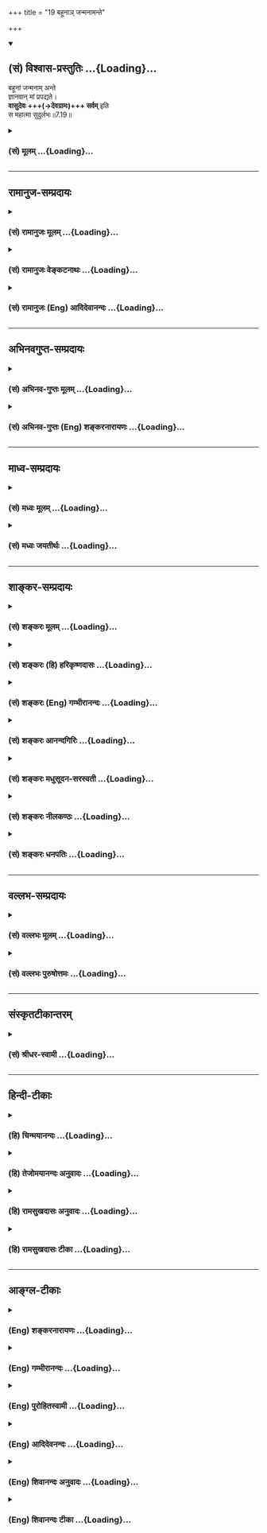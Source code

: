 +++
title = "19 बहूनाञ् जन्मनामन्ते"

+++
<div class="js_include" newlevelforh1="2" title="(सं) विश्वास-प्रस्तुतिः" unfilled url="/purANam_vaiShNavam/mahAbhAratam/06-bhIShma-parva/03-bhagavad-gItA-parva/saMskRtam/vishvAsa-prastutiH/07_jnAna-vijnAna-yogaH/19_bahUnA~n_janmanAm.md">
<details open><summary><h2>(सं) विश्वास-प्रस्तुतिः ...{Loading}...</h2></summary>

बहूनां जन्मनाम् अन्ते  
ज्ञानवान् मां प्रपद्यते।  
**वासुदेवः +++(→देवग्रामः)+++ सर्वम्** इति  
स महात्मा सुदुर्लभः॥7.19॥
</details>
</div>
<div class="js_include collapsed" newlevelforh1="3" title="(सं) मूलम्" unfilled url="/purANam_vaiShNavam/mahAbhAratam/06-bhIShma-parva/03-bhagavad-gItA-parva/saMskRtam/mUlam/07_jnAna-vijnAna-yogaH/19_bahUnA~n_janmanAm.md">
<details><summary><h3>(सं) मूलम् ...{Loading}...</h3></summary>

बहूनां जन्मनामन्ते ज्ञानवान्मां प्रपद्यते।  
वासुदेवः सर्वमिति स महात्मा सुदुर्लभः।।7.19।।
</details>
</div>


_________________
## रामानुज-सम्प्रदायः
<div class="js_include collapsed" newlevelforh1="3" title="(सं) रामानुजः मूलम्" unfilled url="/purANam_vaiShNavam/mahAbhAratam/06-bhIShma-parva/03-bhagavad-gItA-parva/saMskRtam/rAmAnujaH/mUlam/07_jnAna-vijnAna-yogaH/19_bahUnA~n_janmanAm.md">
<details><summary><h3>(सं) रामानुजः मूलम् ...{Loading}...</h3></summary>

।।7.19।।**बहूनां जन्मनां** पुण्यजन्मनाम् **अन्ते** अवसाने
वासुदेवशेषतैकरसः अहं तदायत्तस्वरूपस्थितिप्रवृत्तिः च स च असंख्येयैः
कल्याणगुणैः परतरः इति **ज्ञानवान्** भूत्वा **वासुदेव** एव मम परमप्राप्यं
प्रापकं च अन्यदपि यन्मनोरथवर्ति स एव मम् तत् **सर्वम् इति मां यो
प्रपद्यते** माम् उपास्ते **स महात्मा** महामनाः **सुदुर्लभः** दुर्लभतरः
लोके।  
  
वासुदेवः सर्वम् इत्यस्य अयम् एव अर्थः। प्रियो हि ज्ञानिनोऽत्यर्थमहम्
(गीता 7।17)आस्थितः स हि युक्तात्मा मामेवानुत्तमां गतिम् (गीता 7।18) इति
प्रकमात्। ज्ञानवान् च अयम् उक्तलक्षण एव अस्य एव
पूर्वोक्तज्ञानित्वात्। भूमिरापः इति आरभ्य अहङ्कार इतीयं मे भिन्ना
प्रकृतिरष्टधा। अपरेयमितस्त्वन्यां प्रकृतिं विद्धि मे पराम्।।  
  

</details>
</div>
<div class="js_include collapsed" newlevelforh1="3" title="(सं) रामानुजः वेङ्कटनाथः" unfilled url="/purANam_vaiShNavam/mahAbhAratam/06-bhIShma-parva/03-bhagavad-gItA-parva/saMskRtam/rAmAnujaH/venkaTanAthaH/07_jnAna-vijnAna-yogaH/19_bahUnA~n_janmanAm.md">
<details><summary><h3>(सं) रामानुजः वेङ्कटनाथः ...{Loading}...</h3></summary>

  
  
।।7.19।। पुनरप्युक्तज्ञानवत्त्वस्यानेकजन्मसाध्यपुण्यफलत्वेन दुर्लभतरतया
ज्ञानिनः श्रैष्ठ्यं दर्शयति बहूनाम् इति श्लोकेन। ये जन्मकोटिभिः
सिद्धास्तेषामन्तेऽत्र संस्थितिः इति भगवच्छास्त्रंजन्मान्तरसहस्रेषु
पां.गी.4 इत्यादिकां स्मृतिं चानुसन्दधान आह नाल्पेति। बहूनां जन्मनाम्
इत्यत्र न तावद्बहुजन्मसद्भावमात्रं विवक्षितम् तस्यात्रानुपयुक्तत्वात्। न
च बहुजन्ममात्रस्य ज्ञानहेतुत्वमुच्यते सर्वेषामयत्नतो ज्ञानित्वप्रसङ्गात्
अतःपुण्यजन्मनां इति विशेषितम्। ईदृशज्ञानवत्त्वमेवम्भूतविशिष्टप्रपत्तौ
हेतुरिति दर्शयितुं ज्ञानवतोऽनेकजन्मभ्रमव्युदासाय चज्ञानवान्
भूत्वेत्युक्तम्। वासुदेवः सर्वम् ति सामानाधिकरण्यस्य
बाधाध्यासतादात्म्यादिविषयत्वायोगाच्छरीरशरीरिभावादिनिर्वाहादपि
प्रकरणविशेषसिद्धस्यार्थस्य ग्राह्यतरत्वात्परमप्राप्यमित्यादिकमुक्तम्।
लौकिकं धारकादिकमभिप्रेत्याहअन्यदपीत्यादि। त्वमेव माता च पिता त्वमेव
ना.हृ.10माता पिता भ्राता निवासः शरणं सुहृद्गतिर्नारायणः
इत्यादिकमपीहाभिप्रेतम्। प्रपत्तेरत्रोपासनाङ्गत्वादाहमामुपास्त इति।
ज्ञानिनोऽपि स्वरूपमहत्त्वं प्रमाणविरुद्धम् पङ्क्तिपावनत्वादिमाहात्म्यं
सदपि प्रकृतेऽनपेक्षितम् तस्माज्ज्ञानविशेषाधीनमाहात्म्यमिह
विवक्षितमित्याहमहामना इति। फलान्तरपरस्यापि भगवदुपासकस्य
दुर्लभत्वात्तद्व्यवच्छेदाय सुशब्द इति दर्शयितुंदुर्लभतर इत्युक्तम्।  
  
वासुदेवः सर्वम् इति सामानाधिकरण्यस्य पराभिमतमर्थं प्रतिक्षिपन् स्वोक्तं
द्रढयतिवासुदेव इति। अत्र ह्युपक्रमः प्राप्यभेदनिबन्धनाधिकारिभेदपरः।
प्रकरणविरुद्धप्रकरणानुपयुक्तो वाऽर्थः प्रकरणविशेषसिद्धोपयुक्ततमार्थे
जागरूकेऽनादरणीय इति भावः। ज्ञानवान् इत्यत्रापि
निर्विशेषादिज्ञानजीवमात्रज्ञानादिव्युदासायाहनिवांश्चायमिति। उक्तलक्षणः
वासुदेवशेषतैकरसस्वात्मवेदीत्यर्थः। उक्तलक्षणत्वे हेतुमाह अस्यैव
पूर्वोक्तज्ञानित्वादितिज्ञानी च भरतर्षभ 7।16 इति पूर्वोक्ते ज्ञानिनि
कथमुक्तलक्षणत्वं इत्यत्राहभूमिराप इत्यारभ्येति। यद्वा
पूर्वोक्तज्ञानित्वादित्येकभक्तित्वादिकं विवक्षितम्भूमिरापः इत्यादिना
हेत्वन्तरोक्तिः। कार्यकारणोभयावस्थस्येति
कार्यत्वकारणत्वरूपोभयावस्थाविशिष्टस्येत्यर्थः।
स्वरूपस्थित्यादितादधीन्यंमयि सर्वं 7।7रसोऽहम् 7।8 इत्यादिषु व्यक्तम्।
उक्तलक्षणत्वं निगमयति अत इति। स एवेति वासुदेवशेषतैकरसोऽहम्
इत्यादिनोक्तलक्षण एवेत्यर्थः।  
  

</details>
</div>
<div class="js_include collapsed" newlevelforh1="3" title="(सं) रामानुजः (Eng) आदिदेवानन्दः" unfilled url="/purANam_vaiShNavam/mahAbhAratam/06-bhIShma-parva/03-bhagavad-gItA-parva/saMskRtam/rAmAnujaH/english/AdidevAnandaH/07_jnAna-vijnAna-yogaH/19_bahUnA~n_janmanAm.md">
<details><summary><h3>(सं) रामानुजः (Eng) आदिदेवानन्दः ...{Loading}...</h3></summary>

7.19 Further after passing through innumerable auspicious births, one gets the knowledge: 'I find my sole joy as a Sesa of Vasudeva. I find my essence, existence and activities to be dependent on Him. He is superior over all others on account of His innumerable auspicious attributes.'
Conseent to this knowledge he resorts to Me, i.e., meditates on Me,
realising, 'Vasudeva alone is my highest end and also the means for attaining it, and whatever other desire remains in the mind, He alone is all that too for me'. Such a great-souled person, i.e., great-minded man is hard to find. It is very hard to find such persons in this world.
This is the only meaning of the statement that 'Vasudeva is all,'
because of the topic having been begun with the statements: 'For I am very dear to the man of knowledge' (7.17) and 'For he, integrated, is devoted to Me alone as the highest end' (7.18). It is so, also because that Jnanin whose traits are given here, possesses the same alities as the man of knowledge described earlier. For, it has been said that the two Prakrtis, the animate and the inanimate, have their sole essence in being the Sesa (dependants) of the Supreme Person in the verses beginning with 'Earth, water' (7.4) and ending with, 'Ego-sense, thus My Prakrti is divided eightfold. This is my lower (Prakrti). But know that which is other than this (lower nature) and forms the life-principle to be the higher Prakrti' (7.4-5). Then take the beginning from 'I am the origin and dissolution of the whole universe. There is nothing higher than Myself, O Arjuna' (7.6-7), and ending with, 'Know that all the states of Sattva, Rajas and Tamas are from Me alone. But I am not in them. They are in Me' (7.12). It has been declared in these texts that
the two Prakrtis, both in their states of cause and effect, depend upon
Him for their essence, existence and activities and that the Supreme
Person is superior to everything in all respects. Therefore the knower
of this truth alone is here spoken of as a man of knowledge or as one
knowing 'All this is Vasudeva.' \[The purpose of this explanation is to
eliminate any pure monistic slant to this passage.\] Sri Krsna now
explains the rarity of finding such a person of knowledge.

</details>
</div>


_________________
## अभिनवगुप्त-सम्प्रदायः
<div class="js_include collapsed" newlevelforh1="3" title="(सं) अभिनव-गुप्तः मूलम्" unfilled url="/purANam_vaiShNavam/mahAbhAratam/06-bhIShma-parva/03-bhagavad-gItA-parva/saMskRtam/abhinava-guptaH/mUlam/07_jnAna-vijnAna-yogaH/19_bahUnA~n_janmanAm.md">
<details><summary><h3>(सं) अभिनव-गुप्तः मूलम् ...{Loading}...</h3></summary>

।।7.16 7.19।। चतुर्विधा इत्यादि सुदुर्लभ इत्यन्तम्। ये तु मां भजन्ते ते
सुकृतिनः। ते च चत्वारः। सर्वे चैते उदाराः। यतः अन्ये कृपणबुद्धयः
आर्त्तिनिवारणम् अर्थादि च तुल्यपाणिपादोदरशरीरसत्त्वेभ्योऽधिकतरं वा
आत्मन्यूनेभ्यो मार्गयन्ते। ज्ञान्यपेक्षया तु ते न्यूनसत्त्वाः यतः तेषां
तावत्यपि भेदोऽस्ति भगवतः इदमहमभिलष्यामि इति भेदस्य स्फुटप्रतिभासात्।
ज्ञानी तु मामेवाभेदतया अवलम्बते इति +++(S omits इति)+++ ततोऽहमभिन्न एव। तस्य च
अहमेव प्रियः न तु फलम्। अत एव स वासुदेव एव सर्वम् इत्येव +++(S वासुदेवः
सर्वमेवम्)+++ दृढप्रतिपत्तिपवित्रीकृतहृदयः।

</details>
</div>
<div class="js_include collapsed" newlevelforh1="3" title="(सं) अभिनव-गुप्तः (Eng) शङ्करनारायणः" unfilled url="/purANam_vaiShNavam/mahAbhAratam/06-bhIShma-parva/03-bhagavad-gItA-parva/saMskRtam/abhinava-guptaH/english/shankaranArAyaNaH/07_jnAna-vijnAna-yogaH/19_bahUnA~n_janmanAm.md">
<details><summary><h3>(सं) अभिनव-गुप्तः (Eng) शङ्करनारायणः ...{Loading}...</h3></summary>

7.16-19 Caturvidhah etc., upto sudurlabhah. Those who worship Me are men
of good action. They are of four types. All these are noble ones. For,
other persons, mean-minded as they are, beg a cure of their affliction,
and money etc., from persons who have hands, feet, stomach, body and
intelligence (or bodily strength) that are eal to their (the beggers)
own, or even from those who are very much inferior. But, by comparison
with the man of wisdom, \[the other three under estion\] are of inferior
intelligence. For, they entertain, at that sage too, a sense of duality.
Becuase, a sense of duality 'I seek this from the Bhagavat' is clearly
discernible in them. On the other hand, the man of wisdom hangs on Me
alone with a sense of identity \[of him with Me\]. Hence, I am verily
indentical with him. It is I alone, and not \[any other\] gain, that is
dear to him. That is why he is having a mind purified by the firm
conviction 'All is nothing but Vasudeva'.

</details>
</div>


_________________
## माध्व-सम्प्रदायः
<div class="js_include collapsed" newlevelforh1="3" title="(सं) मध्वः मूलम्" unfilled url="/purANam_vaiShNavam/mahAbhAratam/06-bhIShma-parva/03-bhagavad-gItA-parva/saMskRtam/madhvaH/mUlam/07_jnAna-vijnAna-yogaH/19_bahUnA~n_janmanAm.md">
<details><summary><h3>(सं) मध्वः मूलम् ...{Loading}...</h3></summary>

।।7.19।। बहूनां जन्मनामन्ते ज्ञानवान्भवति। तच्चोक्तं ब्राह्म
बहुभिर्जन्मभिर्ज्ञात्वा ततो मां प्रतिपद्यते इति।

</details>
</div>
<div class="js_include collapsed" newlevelforh1="3" title="(सं) मध्वः जयतीर्थः" unfilled url="/purANam_vaiShNavam/mahAbhAratam/06-bhIShma-parva/03-bhagavad-gItA-parva/saMskRtam/madhvaH/jayatIrthaH/07_jnAna-vijnAna-yogaH/19_bahUnA~n_janmanAm.md">
<details><summary><h3>(सं) मध्वः जयतीर्थः ...{Loading}...</h3></summary>

।।7.19।। बहूनां जन्मनां इत्यत्र ज्ञानोत्पत्त्यनन्तरं भगवत्प्रतिपत्तौ
बहुजन्मव्यवधानमुच्यत इति निरासार्थमाह **बहूनामि**ति। प्रतीतमेव किं न
स्यात् इत्यत आह **तच्चे**ति। ततस्तदैव।

</details>
</div>


_________________
## शाङ्कर-सम्प्रदायः
<div class="js_include collapsed" newlevelforh1="3" title="(सं) शङ्करः मूलम्" unfilled url="/purANam_vaiShNavam/mahAbhAratam/06-bhIShma-parva/03-bhagavad-gItA-parva/saMskRtam/shankaraH/mUlam/07_jnAna-vijnAna-yogaH/19_bahUnA~n_janmanAm.md">
<details><summary><h3>(सं) शङ्करः मूलम् ...{Loading}...</h3></summary>

।।7.19।। **बहूनां जन्मनां** ज्ञानार्थसंस्काराश्रयाणाम् **अन्ते** समाप्तौ
**ज्ञानवान्** प्राप्तपरिपाकज्ञानः **मां** वासुदेवं प्रत्यगात्मानं
प्रत्यक्षतः **प्रपद्यते**। कथम् **वासुदेवः सर्वम् इति।** यः एवं
सर्वात्मानं मां नारायणं प्रतिपद्यते **सः महात्मा** न तत्समः अन्यः अस्ति
अधिको वा। अतः **सुदुर्लभः** मनुष्याणां सहस्रेषु इति हि उक्तम्।। आत्मैव
सर्वो वासुदेव इत्येवमप्रतिपत्तौ कारणमुच्यते

</details>
</div>
<div class="js_include collapsed" newlevelforh1="3" title="(सं) शङ्करः (हि) हरिकृष्णदासः" unfilled url="/purANam_vaiShNavam/mahAbhAratam/06-bhIShma-parva/03-bhagavad-gItA-parva/saMskRtam/shankaraH/hindI/harikRShNadAsaH/07_jnAna-vijnAna-yogaH/19_bahUnA~n_janmanAm.md">
<details><summary><h3>(सं) शङ्करः (हि) हरिकृष्णदासः ...{Loading}...</h3></summary>

।।7.19।। फिर भी ज्ञानीकी स्तुति करते हैं ज्ञानप्राप्तिके लिये जिनमें
संस्कारोंका संग्रह किया जाय ऐसे बहुतसे जन्मोंका अन्तसमाप्ति होनेपर (
अन्तिम जन्ममें ) परिपक्व ज्ञानको प्राप्त हुआ ज्ञानी अन्तरात्मारूप मुझ
वासुदेवको सब कुछ वासुदेव ही है इस प्रकार प्रत्यक्षरूपसे प्राप्त होता है।
जो इस प्रकार सर्वात्मरूप मुझ परमात्माको प्रत्यक्षरूपसे प्राप्त हो जाता
है वह महात्मा है उसके समान याउससे अधिक और कोई नहीं है अतः कहा है कि
हजारों मनुष्योंमें भी ऐसा पुरुष अत्यन्त दुर्लभ है।

</details>
</div>
<div class="js_include collapsed" newlevelforh1="3" title="(सं) शङ्करः (Eng) गम्भीरानन्दः" unfilled url="/purANam_vaiShNavam/mahAbhAratam/06-bhIShma-parva/03-bhagavad-gItA-parva/saMskRtam/shankaraH/english/gambhIrAnandaH/07_jnAna-vijnAna-yogaH/19_bahUnA~n_janmanAm.md">
<details><summary><h3>(सं) शङ्करः (Eng) गम्भीरानन्दः ...{Loading}...</h3></summary>

7.19 Ante, at the end, after the completion; bahunam, of many; janmanam,
births, which becme the repository for accumulating \[Ast. omits this
word.-Tr.\] the tendencies leading to Knowledge; jnanavan, the man of
Knowledge, who has got hiis Knowledge matured; directly prapadyate,
attains; mam, Me, Vasudeva, who am the inmost Self; (realizing)-in what
way;-iti, that; Vasudeva is sarvam, all. Sah, such a one, who realizes
Me \[Here Ast. adds the word Narayana.-Tr.\] thus as the Self of all; is
mahatma, a high-souled one. There is none else who can eal or excel him.
Therefore he is su-durlabhah, very rare among thousands of men, as it
has been said (in verse 3). The reason why one does not realize that all
this is verily Vasudeva, the Self, is being stated:

</details>
</div>
<div class="js_include collapsed" newlevelforh1="3" title="(सं) शङ्करः आनन्दगिरिः" unfilled url="/purANam_vaiShNavam/mahAbhAratam/06-bhIShma-parva/03-bhagavad-gItA-parva/saMskRtam/shankaraH/AnandagiriH/07_jnAna-vijnAna-yogaH/19_bahUnA~n_janmanAm.md">
<details><summary><h3>(सं) शङ्करः आनन्दगिरिः ...{Loading}...</h3></summary>

।।7.19।। उत्तरश्लोकस्य गतार्थत्वं परिहरति **ज्ञानीति।** ज्ञानार्थसंस्कारो
वासना तत्तज्जन्मनि पुण्यकर्मानुष्ठानजनिता बुद्धिशुद्धिस्तदाश्रयाणां
तद्वतामनन्तानां जन्मनामिति यावत्। ज्ञानवत्त्वं प्राक्तनेष्वपि जन्मसु
संभावितमित्याशङ्क्याह **प्राप्तेति।** ज्ञानवतो भगवत्प्रतिपत्तिं
प्रश्नद्वारा विवृणोति **कथमिति।** यथोक्तज्ञानस्य तद्वतश्च दुर्लभत्वं
सूचयति **य एवमिति।** महत्सर्वोत्कृष्टमात्मशब्दितं वैभवमस्येति महात्मा।
महात्मत्वे फलितमाह **अत इति।** तत्र वाक्योपक्रमानुकूल्यं कथयति
**मनुष्याणामिति।**

</details>
</div>
<div class="js_include collapsed" newlevelforh1="3" title="(सं) शङ्करः मधुसूदन-सरस्वती" unfilled url="/purANam_vaiShNavam/mahAbhAratam/06-bhIShma-parva/03-bhagavad-gItA-parva/saMskRtam/shankaraH/madhusUdana-sarasvatI/07_jnAna-vijnAna-yogaH/19_bahUnA~n_janmanAm.md">
<details><summary><h3>(सं) शङ्करः मधुसूदन-सरस्वती ...{Loading}...</h3></summary>

।।7.19।। यस्मादेवं तस्मात् बहूनां जन्मनां
किंचित्किंचित्पुण्योपचयहेतूनामन्ते चरमे जन्मनि सर्वसुकृतविपाकरूपे
वासुदेवः सर्वमिति ज्ञानवान्सन्मां निरुपाधिप्रेमास्पदं प्रपद्यते सर्वदा
समस्तप्रेमविषयत्वेन भजते। सकलमिदमहं च वासुदेव इति दृष्ट्या सर्वप्रेम्णां
मय्येव पर्यवसायित्वात्। अतः स एव
ज्ञानपूर्वकमद्भक्तिमान्महात्मात्यन्तशुद्धान्तःकरणत्वाज्जीवन्मुक्तः
सर्वोत्कृष्टो न तत्समोऽन्योऽस्ति अधिकस्तु नास्त्येव अतः सुदुर्लभो
मनुष्याणां सहस्रेषु दुःखेनापि लब्धुमशक्यः अतः स निरतिशयमत्प्रीतिविषय इति
युक्तमेवेत्यर्थः।

</details>
</div>
<div class="js_include collapsed" newlevelforh1="3" title="(सं) शङ्करः नीलकण्ठः" unfilled url="/purANam_vaiShNavam/mahAbhAratam/06-bhIShma-parva/03-bhagavad-gItA-parva/saMskRtam/shankaraH/nIlakaNThaH/07_jnAna-vijnAna-yogaH/19_bahUnA~n_janmanAm.md">
<details><summary><h3>(सं) शङ्करः नीलकण्ठः ...{Loading}...</h3></summary>

।।7.19।। किंच वासुदेवः सर्वमिति ज्ञानवान् यो बहूनां जन्मनामन्ते चरमजन्मनि
मां प्रपद्यते सम्यग्दर्शनेनापरोक्षीकरोति स महात्मा ब्रह्मभूतः सुदुर्लभ
इति योजना।

</details>
</div>
<div class="js_include collapsed" newlevelforh1="3" title="(सं) शङ्करः धनपतिः" unfilled url="/purANam_vaiShNavam/mahAbhAratam/06-bhIShma-parva/03-bhagavad-gItA-parva/saMskRtam/shankaraH/dhanapatiH/07_jnAna-vijnAna-yogaH/19_bahUnA~n_janmanAm.md">
<details><summary><h3>(सं) शङ्करः धनपतिः ...{Loading}...</h3></summary>

।।7.19।। ज्ञानी अतिदुर्लभ इति पुनरपि तं स्तौति। बहूनां ज्ञानार्थ
पुण्यसंस्काराश्रयणामन्ते सर्वपुण्यसंस्कारपरिपाकरुपे चरमजन्मनि
लब्धपरिपाकज्ञानो मां वासुदेवं प्रत्यगात्मनं प्रपद्यते। कथं प्रपद्यत आह।
वासुदेवः सर्वमिति। यदिदं सर्वं चराचरात्मकं भ्रान्त्या भाति तत्सर्वं
किमपि वासुदेवातिरिक्तं न भवतिवाचारम्भणं विकारो नामधेयं मृत्तिकेत्येव
सत्यंतदनन्त्वमारम्भणशब्दादिभ्यः इत्यादिश्रुतिसूत्रेभ्यः सर्वाधिष्टानं
मां ज्ञात्वा मामेव परमात्मानं निरतिशयनिरुपाधिप्रेमविषयत्वेन भजति स
महात्मा न तत्समोऽभ्यधिको वान्योऽस्तीत्यर्थः। अतः सुदुर्लभः अतिशयेन
दुर्लभः। तदुक्तंमनुष्याणां सहस्त्रेषु कश्चिद्यतति सिद्धये। यततामपि
सिद्धानां कश्चिन्मां वेत्ति तत्त्वतः इति।

</details>
</div>


_________________
## वल्लभ-सम्प्रदायः
<div class="js_include collapsed" newlevelforh1="3" title="(सं) वल्लभः मूलम्" unfilled url="/purANam_vaiShNavam/mahAbhAratam/06-bhIShma-parva/03-bhagavad-gItA-parva/saMskRtam/vallabhaH/mUlam/07_jnAna-vijnAna-yogaH/19_bahUnA~n_janmanAm.md">
<details><summary><h3>(सं) वल्लभः मूलम् ...{Loading}...</h3></summary>

।।7.19।। एवम्भूतोऽतिदुर्लभ इत्याह बहूनामिति। आत्मज्ञानं तु
कदाचिदेकजन्मन्यपि सिद्धं भवति भगवज्ज्ञानं तु न तथेति ततोऽपि
प्रपत्तिभक्तिरतिदुर्लभा सा चेद्भवति स महादुर्लभः। यो बहूनां जन्मनामन्ते
चरमजन्मनि पूर्वसुकतसञ्चयेन यत्सन्तुष्टभगवता दत्तं स्वज्ञानं तद्वान् भवति
स दुर्लभः। तादृशोऽपि मां पुरुषोत्तमं परमात्मानं प्रपन्नो
विज्ञानवानतिदुर्लभः यतो ज्ञानमपि तस्य नात्मैकविषयकं किन्तु
भगवत्सर्वविषयकं तदाह वासुदेवः सर्वमिति। कृष्ण एवाखण्डं(ण्डः)सर्वं
इत्यभेदज्ञानवान्। तथैतदुक्तं निबन्धे अखण्डाद्वैतभाने तु सर्वं ब्रह्मैव
नान्यथा। ज्ञानाद्विकल्पबुद्धिस्तु बाध्यते न स्वरूपतः। भिन्नत्वं नैव
युज्येत ब्रह्मोपादानतः क्वचित्। वाचारम्भणमात्रत्वाद्भेदः केनोपजायते इति।
अतएव महात्माऽपरिच्छिन्नात्मा एकविज्ञानेन सर्वविज्ञानवान् स
सुदुर्लभःसुदुर्लभः प्रशान्तात्मा कोटिष्वपि महामुने इति श्रीभागवते
षष्ठस्कन्धे () रुद्रोक्तेः।

</details>
</div>
<div class="js_include collapsed" newlevelforh1="3" title="(सं) वल्लभः पुरुषोत्तमः" unfilled url="/purANam_vaiShNavam/mahAbhAratam/06-bhIShma-parva/03-bhagavad-gItA-parva/saMskRtam/vallabhaH/puruShottamaH/07_jnAna-vijnAna-yogaH/19_bahUnA~n_janmanAm.md">
<details><summary><h3>(सं) वल्लभः पुरुषोत्तमः ...{Loading}...</h3></summary>

  
  
।।7.19।। ये पूर्वोक्तास्ते कथं मोक्षमनुभवन्ति इत्याकाङ्क्षायामाह
बहूनामिति। बहूनां जन्मनां धर्मादित्रययुक्तानामन्ते अन्तिमजन्मनि
ज्ञानवान् भवति। ततो मां प्रपद्यते मुक्तो भवतीत्यर्थः। यस्तु भक्त उक्तः स
तु दुर्लभ इत्याह वासुदेव इति। सर्वमैहिकं पारलौकिकं च वासुदेवः स महात्मा
महान् मदर्थमेव अहमेव वा आत्मा तादृशः स दुर्लभोऽप्राप्य इत्यर्थः। यद्वा
दुःखेन क्लेशेन भगवानिव लभ्य इति भावः।  
  

</details>
</div>


_________________
## संस्कृतटीकान्तरम्
<div class="js_include collapsed" newlevelforh1="3" title="(सं) श्रीधर-स्वामी" unfilled url="/purANam_vaiShNavam/mahAbhAratam/06-bhIShma-parva/03-bhagavad-gItA-parva/saMskRtam/shrIdhara-svAmI/07_jnAna-vijnAna-yogaH/19_bahUnA~n_janmanAm.md">
<details><summary><h3>(सं) श्रीधर-स्वामी ...{Loading}...</h3></summary>

।।7.19।। एवंभूतो मद्भक्तोऽतिदुर्लभ इत्याह **बहूनामिति।** बहूनां जन्मनां
किंचित्किंचित्पुण्योपचयेनान्ते चरमे जन्मनि ज्ञानवान्सन्सर्वमिदं चराचरं
वासुदेव एवेति सर्वात्मदृष्ट्या मां प्रपद्यते भजति अतः स
महात्माऽपरिच्छिन्नदृष्टिः सुदुर्लभः।

</details>
</div>


_________________
## हिन्दी-टीकाः
<div class="js_include collapsed" newlevelforh1="3" title="(हि) चिन्मयानन्दः" unfilled url="/purANam_vaiShNavam/mahAbhAratam/06-bhIShma-parva/03-bhagavad-gItA-parva/hindI/chinmayAnandaH/07_jnAna-vijnAna-yogaH/19_bahUnA~n_janmanAm.md">
<details><summary><h3>(हि) चिन्मयानन्दः ...{Loading}...</h3></summary>

।।7.19।। सर्वोच्च ज्ञान को प्राप्त हुए श्रेष्ठ महात्मा पुरुष जगत् में
विरले ही होते हैं यह भगवान् श्रीकृष्ण का कथन है। हिन्दू धर्म के पतन काल
में इस प्रकार के कथन को अत्यन्त निराशावादी माना जाने लगा। परन्तु थोड़े
विचार से ही इस प्रकार के निष्कर्ष का दोष स्पष्ट हो जायेगा। सृष्टि में
समस्त चेतन जीवों की तुलना में मानव की संख्या अत्यन्त कम अनुपात में है।
मनुष्यजाति में भी सभी परिपक्व बुद्धि एवं उच्च भावनाओं से सम्पन्न नहीं
होते हैं। अन्तकरण के श्रेष्ठ गुणों से सम्पन्न होने पर भी बहुत कम लोग हैं
जो गम्भीरतापूर्वक शास्त्राध्ययन करते हैं और शास्त्रों से प्राप्त ज्ञान
को अपने जीवन में जीने वालों की संख्या तो नगण्य ही होती है। अनेक लोगों को
केवल बौद्धिक ज्ञान से ही सन्तोष हो जाता है। इस विवेचन से यह स्पष्ट हो
जाता है कि विकास के चरम लक्ष्य आत्मानुभूति तक पहुँचने वाले ज्ञानी पुरुष
विरले ही होंगे। डार्विन के समान प्राचीन काल में ऋषियों ने सभी प्राणियों
का निरीक्षण करके यह पाया कि प्राणी का अपने निम्न स्तर से उच्च स्तर तक का
विकास होने के लिए दीर्घकालावधि की अपेक्षा होती है जिसमें विभिन्न
परिस्थितियों एवं जन्मों से गुजरते हुए वह विकास के श्रेष्ठतर रूप को
प्राप्त करता है। यह कालावधि करोड़ों वर्ष की हो सकती है। इससे हम कल्पना
कर सकते हैं कि अहंकार को हटाकर अत्यन्त सूक्ष्म बुद्धि के द्वारा प्राप्त
हो सकने वाले विकास के सर्वोच्च लक्ष्य सम्पूर्ण आत्मज्ञान की प्राप्ति के
लिए कितने जन्मों की तपस्या होनी चाहिए। इसका अर्थ यह कदापि नहीं है कि हम
इसी वर्तमान जन्म में ही जीवन के इस सर्वोच्च लक्ष्य ज्ञान को प्राप्त नहीं
कर सकते। गीता का कथन निराशाजनक नहीं वरन् उत्साहवर्धक है। यहाँ बताये गये
असंख्य जन्म ज्ञान प्राप्ति के पूर्व के हैं पश्चात् के नहीं। यदि मनुष्य
अपने जीवन की अनेक उपलब्धियों से भी असन्तुष्ट होकर जीवन का वास्तविक
लक्ष्य जानने का प्रयत्न करता है तो यह स्वयं ही विकास की एक अवस्था है।
तत्पश्चात् शास्त्रों के अध्ययन में उसकी प्रवृत्ति हो और तत्प्रतिपादित
सिद्धांतों को ग्रहण करने की सार्मथ्य हो तो स्पष्ट है कि वह आत्मदेव के
मन्दिर के द्वार तक पहुँच गया है। अत और अधिक लगन से प्रयत्न करने पर इसी
जन्म में वह मानव जन्म के परम पुरुषार्थ आत्मसंस्थिति को प्राप्त हो सकता
है। साधक को साधना में अग्रसर होने के लिए उत्साहित करना ही भगवान् के उक्त
कथन का एक मात्र प्रयोजन है। यह सब आत्मा या वासुदेव ही है इस ज्ञान को
प्राप्त न करने का कारण वे अगले श्लोक में बताते हैं

</details>
</div>
<div class="js_include collapsed" newlevelforh1="3" title="(हि) तेजोमयानन्दः अनुवादः" unfilled url="/purANam_vaiShNavam/mahAbhAratam/06-bhIShma-parva/03-bhagavad-gItA-parva/hindI/tejomayAnandaH/anuvAdaH/07_jnAna-vijnAna-yogaH/19_bahUnA~n_janmanAm.md">
<details><summary><h3>(हि) तेजोमयानन्दः अनुवादः ...{Loading}...</h3></summary>

।।7.19।। बहुत जन्मों के अन्त में (किसी एक जन्म विशेष में) ज्ञान को
प्राप्त होकर कि 'यह सब वासुदेव है' ज्ञानी भक्त मुझे प्राप्त होता है; ऐसा
महात्मा अति दुर्लभ है।।

</details>
</div>
<div class="js_include collapsed" newlevelforh1="3" title="(हि) रामसुखदासः अनुवादः" unfilled url="/purANam_vaiShNavam/mahAbhAratam/06-bhIShma-parva/03-bhagavad-gItA-parva/hindI/rAmasukhadAsaH/anuvAdaH/07_jnAna-vijnAna-yogaH/19_bahUnA~n_janmanAm.md">
<details><summary><h3>(हि) रामसुखदासः अनुवादः ...{Loading}...</h3></summary>

।।7.19।। बहुत जन्मोंके अन्तमें अर्थात् मनुष्यजन्ममें 'सब कुछ परमात्मा ही
है', ऐसा जो ज्ञानवान् मेरे शरण होता है, वह महात्मा अत्यन्त दुर्लभ है।

</details>
</div>
<div class="js_include collapsed" newlevelforh1="3" title="(हि) रामसुखदासः टीका" unfilled url="/purANam_vaiShNavam/mahAbhAratam/06-bhIShma-parva/03-bhagavad-gItA-parva/hindI/rAmasukhadAsaH/TIkA/07_jnAna-vijnAna-yogaH/19_bahUnA~n_janmanAm.md">
<details><summary><h3>(हि) रामसुखदासः टीका ...{Loading}...</h3></summary>

।।7.19।।***व्याख्या*** बहूनां जन्मनामन्ते **मनुष्यजन्म** सम्पूर्ण
जन्मोंका अन्तिम जन्म है। भगवान्ने जीवको मनुष्यशरीर देकर उसे जन्ममरणके
प्रवाहसे अलग होकर अपनी प्राप्तिका पूरा अधिकार दिया है। परन्तु यह मनुष्य
भगवान्को प्राप्त न करके रागके कारण फिर पुराने प्रवाहमें अर्थात्
जन्ममरणके चक्करमें चला जाता है। इसलिये भगवान् कहते हैं **अप्राप्य मां
निवर्तन्ते मृत्युसंसारवर्त्मनि** (गीता 9। 3)। जहाँ भगवान् आसुरी योनियों
और नरकोंके अधिकारियोंका वर्णन करते हैं वहाँ दुर्गुणदुराचारोंके कारण
भगवत्प्राप्तिकी सम्भावना न दीखनेपर भी भगवान् कहते हैं **मामप्राप्यैव
कौन्तेय ततो यान्त्यधमां गतिम्** (गीता 16। 20) अर्थात् मेरेको प्राप्त
किये बिना ही ये प्राणी अधम गतिको चले गये अर्थात् वे मरनेके बाद
मनुष्ययोनिमें भी चले जाते तो कमसेकम मनुष्य तो रह जाते पर वे मेरी
प्राप्तिका पूरा अधिकार प्राप्त करके भी अधम गतिको चले गये  
  
संतोंकी वाणीमें और शास्त्रोंमें आता है कि मनुष्यजन्म केवल अपना कल्याण
करनेके लिये मिला है विषयोंका सुख भोगनेके लिये तथा स्वर्गकी प्राप्तिके
लिये नहीं **(टिप्पणी प₀ 422)**। इसलिये गीतानें स्वर्गकी प्राप्ति
चाहनेवालोंको मूढ़ और तुच्छ बुद्धिवाले कहा है **अविपश्चितः** (2। 42) और
**अल्पमेधसाम्** (7। 23)। यह मनुष्यजन्म सम्पूर्ण जन्मोंका आदि जन्म भी है
और अन्तिम जन्म भी है। सम्पूर्ण जन्मोंका आरम्भ मनुष्यजन्मसे ही होता है
अर्थात् मनुष्यजन्ममें किये हुए पाप चौरासी लाख योनियों और नरकोंमें
भोगनेपर भी समाप्त नहीं होते बाकी ही रहते हैं इसलिये यह सम्पूर्ण जन्मोंका
आदि जन्म है। मनुष्यजन्ममें सम्पूर्ण पापोंका नाश करके सम्पूर्ण वासनाओंका
नाश करके अपना कल्याण कर सकते हैं भगवान्को प्राप्त कर सकते हैं इसलिये यह
सम्पूर्ण जन्मोंका अन्तिम जन्म है।  
  
भगवान्ने आठवें अध्यायके छठे श्लोकमें कहा है कि जो मनुष्य अन्तसमयमें
जिसजिस भावका स्मरण करते हुए शरीर छोड़कर जाता है उसउस भावको ही वह प्राप्त
होता है। इस तरह मनुष्यको जिस किसी भावका स्मरण करनेमें जो स्वतन्त्रता दी
गयी है इससे मालूम होता है कि भगवान्ने मनुष्यको पूरा अधिकार दिया है
अर्थात् मनुष्यके उद्धारके लिये भगवान्ने अपनी तरफसे यह अन्तिम जन्म दिया
है। अब इसके आगे यह नये जन्मकी तैयारी कर ले अथवा अपना उद्धार कर ले इसमें
यह सर्वथा स्वतन्त्र है **(टिप्पणी प₀ 423)**। इस बातको लेकर गीता
मनुष्यमात्रको परमात्मप्राप्तिका अधिकारी मानती है और डंकेकी चोटके साथ
खुले शब्दोंमें कहती है कि वर्तमानका दुराचारीसेदुराचारी पूर्वजन्मके
पापोंके कारण नीच योनिमें जन्मा हुआ पापयोनि और चारों वर्णवाले स्त्रीपुरुष
ये सभी भगवान्का आश्रय लेकर परमगतिको प्राप्त हो सकते हैं (गीता 9। 30 33)।
गीताने (9। 32 में) ऐसा विचित्र पापयोनि शब्द कहा है जिसमें शूद्रसे भी
नीचे कहे और माने जानेवाले चाण्डाल यवन आदि तथा पशुपक्षी कीटपतंग वृक्षलता
आदि सभी लिये जा सकते हैं। हाँ यह बात अलग है कि पशुपक्षी आदि मनुष्येतर
प्राणियोंमें परमात्माकी तरफ चलनेकी योग्यता नहीं है परन्तु परमात्माके अंश
होनेसे उनके लिये परमात्माकी तरफसे मना नहीं है। उनमेंसे बहुतसे प्राणी
भगवान् और संतमहापुरुषोंकी कृपासे तथा तीर्थ और भगवद्धामके प्रभावसे
परमगतिको प्राप्त हो जाते हैं। देवता भोगयोनि हैं वे भोगोंमें ही लगे रहते
हैं इसलिये उनको अपना उद्धार करना है ऐसा विचार नहीं होता। परन्तु वे अगर
किसी कारणसे भगवान्की तरफ लग जायँ तो उनका भी उद्धार हो जाता है। इन्द्रको
भी ज्ञान प्राप्त हुआ था ऐसा शास्त्रोंमें आता है। भगवान्की तरफसे
मनुष्यमात्रका जन्म अन्तिम जन्म है। कारण कि भगवान्का यह संकल्प है कि मेरे
दिये हुए इस शरीरसे यह अपना कल्याण कर ले। अतः यह अपना कोई संकल्प न रखकर
केवल निमित्तमात्र बन जाय तो भगवान्के संकल्पसे इसका कल्याण हो जाय। जैसे
ग्यारहवें अध्यायके चौंतीसवें श्लोकमें भगवान्ने अर्जुनसे कहा है मेरे
द्वारा मारे हुएको ही तू मार दे **मया हतांस्त्वं जहि।** तू चिन्ता मत कर
**मा व्यथिष्ठाः।** तू युद्ध कर तेरी विजय होगी **युध्यस्व जेतासि।** इसी
तरहसे भगवान्ने कृपा करके मनुष्यशरीर दिया है। अगर मनुष्य भगवान्से विमुख
होकर संसारके रागमें न फँसे तो भगवान्के उस संकल्पसे अनायास ही मुक्त हो
जाय। भगवान्का संकल्प ऐसा नहीं है कि साधककी इच्छाके बिना उसका कल्याण हो
जाय अर्थात् जैसे शाप या वरदान दिया जाता है वैसा यह संकल्प नहीं है। तो
फिर कैसा है यह संकल्प भगवान्ने मनुष्यको अपना कल्याण करनेकी स्वतन्त्रता
इन मनुष्यजन्ममें दी है। अगर यह प्राणी उस स्वतन्त्रताका दुरुपयोग न करे
अर्थात् भगवान् और शास्त्रोंसे विपरीत न चले कमसेकम अपने विवेकके विरुद्ध न
चले तो उससे भगवान् और शास्त्रोंके अनुकूल चलना स्वाभाविक होगा। कारण कि
भगवान् और शास्त्रोंसे विपरीत न चलनेपर दो अवस्थाओंमेंसे एक अवस्था
स्वाभाविक होगी या तो वह शरीरइन्द्रियाँमनबुद्धिसे कुछ नहीं करेगा या केवल
भगवान् और शास्त्रके अनुकूल ही करेगा। कुछ नहीं करनेकी अवस्थामें अर्थात्
कुछ करनेकी रुचि न रहनेकी अवस्थामें मन बुद्धि इन्द्रियों आदिके साथ
सम्बन्धविच्छेद हो जाता है। कारण कि कुछनकुछ करनेकी इच्छासे ही
कर्तृत्वाभिमान उत्पन्न होकर अन्तःकरण और इन्द्रियोंके साथ सम्बन्ध जुड़ता
है और अपने लिये करनेसे फलके साथ सम्बन्ध जुड़ता है। कुछ भी न करनेसे न
कर्तृत्वअभिमान होगा और न फलेच्छा होगी प्रत्युत स्वरूपमें स्वतः स्थिति
होगी।  
  
शास्त्रकी आज्ञाके अनुसार निष्कामभावपूर्वक कर्म करनेकी अवस्थामें करनेका
प्रवाह मिट जाता है और क्रिया तथा पदार्थसे सम्बन्धविच्छेद हो जाता है।
क्रिया और पदार्थसे सम्बन्धविच्छेद होनेसे नयी कामना होगी नहीं और पुराना
राग मिट जायगा तो स्वतः बोध हो जायगा **तत्स्वयं योगसंसिद्धः कालेनात्मनि
विन्दति** (गीता 4। 32)।  
  
गीतामें आया है निष्कामभावसे विधिपूर्वक अपने कर्तव्यकर्मका पालन किया जाय
तो अनादिकालसे बने हुए सम्पूर्ण कर्म नष्ट हो जाते हैं (4। 23)। ज्ञानयोगसे
मनुष्य सम्पूर्ण पापोंसे तर जाता है (4। 36)। भगवान् भक्तको सम्पूर्ण
पापोंसे मुक्त कर देते हैं (18। 66)। जो भगवान्को अजअनादि जानता है वह
सम्पूर्ण पापोंसे मुक्त हो जाता है (10। 3)। इस प्रकार कर्मयोग ज्ञानयोग और
भक्तियोग तीनों योगोंसे पाप नष्ट हो जाते हैं। तात्पर्य यह निकला कि अन्तिम
मनुष्यजन्म केवल कल्याणके लिये ही मिला है। मनुष्यजन्ममें सत्सङ्ग मिल जाय
गीताजैसे ग्रन्थसे परिचय हो जाय भगवन्नामसे परिचय हो जाय तो साधकको यह
समझना चाहिये कि भगवान्ने बहुत विशेषतासे कृपा कर दी है अतः अब तो हमारा
उद्धार होगा ही अब आगे हमारा जन्ममरण नहीं होगा। कारण कि अगर हमारा उद्धार
नहीं होना होता तो ऐसा मौका नहीं मिलता। परन्तु भगवान्की कृपासे उद्धार
होगा ही इसके भरोसे साधन नहीं छोड़ना चाहिये प्रत्युत तत्परता और
उत्साहपूर्वक साधनमें लगे रहना चाहिये। समय सार्थक बने कोई समय खाली न जाय
ऐसी सावधानी हरदम रखनी चाहिये। परन्तु अपने कल्याणकी चिन्ता नहीं करनी
चाहिये क्योंकि अबतक जिसने इतना प्रबन्ध किया है वही आगे भी करेगा। जैसे
किसीने भोजनके लिये निमन्त्रण दे दिया आसन बिछा दिया आसनपर बैठा दिया पत्तल
दे दी लोटेमें जल भरकर पासमें रख दिया। अब कोई चिन्ता करे कि यह व्यक्ति
भोजन देगा कि नहीं देगा तो यह बिलकुल गलतीकी बात है। कारण कि अगर भोजन नहीं
देना होता तो वह निमन्त्रण क्यों देता भोजनकी तैयारी क्यों करता परन्तु जब
उसने निमन्त्रण दिया है बुलाया है तैयारी की है तब उसको भोजन देना ही
पड़ेगा। हम भोजनकी चिन्ता क्यों करें अब तो बस ज्योंज्यों भोजनके पदार्थ
आयें त्योंत्यों उनको पाते जायँ। ऐसे ही भगवान्ने हमको मनुष्यशरीर दिया है
और उद्धारकी सब सामग्री (सत्सङ्ग भगवन्नाम आदि) जुटा दी है तो हमारा उद्धार
होगा ही अब तो हम संसारसमुद्रके किनारे आ गये हैं ऐसा दृढ़ विश्वास करके
निमित्तमात्र बनकर साधन करना चाहिये।  
  
जिसके पूर्वजन्मोंके पुण्य होते हैं वही भगवान्की तरफ चल सकता है अगर ऐसा
माना जाय तो पूर्वजन्मोंके पापपुण्योंका फल तो पशुपक्षीकीटपतंग आदि
योनिवाले प्राणी भोगते ही हैं फिर मनुष्यमें और उन प्राणियोंमें क्या फरक
रहेगा भगवान्का कृपा करके मनुष्यशरीर देना कहाँ सार्थक होगा तथा
मनुष्यजन्मकी विलक्षणता महिमा क्या होगी मनुष्यजन्मकी महिमा तो इसीमें है
कि मनुष्य भगवान्का आश्रय लेकर अपने कल्याणके मार्गमें लग जाय **(टिप्पणी
प₀ 424.1)**।  
  
**वासुदेवः सर्वम् (टिप्पणी प₀ 424.2)** महासर्गके आदिमें एक भगवान् ही
अनेक रूपोंमें हो जाते हैं **सदैक्षत बहु स्यां प्रजायेयेति** (छान्दोग्य0
6। 2। 3) और अन्तमें अर्थात् महाप्रलयमें एक भगवान् ही शेष रह जाते हैं
**शिष्यते शेषसंज्ञः** (श्रीमद्भा0 10। 3। 25)। इस प्रकार जब आदि और
अन्तमें एक भगवान् ही रहते हैं तब बीचमें दूसरा कहाँसे आया क्योंकि संसारकी
रचना करनेमें भगवान्के पास अपने सिवाय कोई सामग्री नहीं थी वे तो स्वयं
संसारके रूपसे प्रकट हुए हैं। इसलिये यह सब वासुदेव ही है। जो चीज आदि और
अन्तमें होती है वही चीज मध्यमें भी होती है। जैसे सोनेके गहने आदिमें सोना
थे और अन्तमें सोना रहेंगे तो गहनोंमें दूसरी चीज कहाँसे आयेगी केवल
सोनाहीसोना है। मिट्टीसे बननेवाले बर्तन पहले मिट्टी थे और अन्तमें मिट्टी
हो जायँगे तो बीचमें मिट्टीके सिवाय क्या है केवल मिट्टीहीमिट्टी है।
खाँड़से बने हुए खिलौने पहले खाँड़ थे और अन्तमें खाँड़ ही हो जायँगे तो
बीचमें खाँड़के सिवाय क्या है केवल खाँड़हीखाँड़ है। इसी तरह सृष्टिके पहले
भगवान् थे और अन्तमें भगवान् ही रहेंगे तो बीचमें भगवान्के सिवाय क्या है
केवल भगवान्हीभगवान् हैं। जैसे सोनेको चाहे गहनोंके रूपमें देखें चाहे
पासेके रूपमें देखें चाहे वर्कके रूपमें देखें है वह सोना ही। ऐसे ही
संसारमें अनेक रूपोंमें अनेक आकृतियोंमें एक भगवान् ही हैं। जबतक मनुष्यकी
दृष्टि गहनोंकी तरफ उसकी आकृतियोंकी तरफ रहती है उसीको महत्त्व देती है
तबतक यह सोना ही है इस तरफ उसकी दृष्टि नहीं जाती। ऐसे ही जबतक मनुष्यकी
दृष्टि संसारकी तरफ रहती है उसीको महत्त्व देती है तबतक सब कुछ भगवान् ही
हैं इस तरफ उसकी दृष्टि नहीं जाती। परन्तु जब गहनोंकी तरफ दृष्टि नहीं रहती
तब गहनोंमें सोनेकी भावना नहीं होती प्रत्युत यह सोना ही है ऐसी भावना होती
है। ऐसे ही जब संसारकी तरफ दृष्टि नहीं रहती तब संसारमें भगवान्की भावना
नहीं होती प्रत्युत सब कुछ भगवान् ही हैं भगवान्के सिवाय दूसरा कुछ है ही
नहीं ऐसी भावना होती है। कारण कि संसारमें भगवान्की भावना करनेसे संसारकी
सत्ता साथमें रहती है अर्थात् संसारकी भावना रखते हुए उसकी सत्ता मानते हुए
उसमें भगवान्की भावना करते हैं। अतः जबतक संसारकी सत्ता मानते हैं संसारको
महत्त्व देते हैं तबतक संसारमें भगवान्की भावना करते रहनेपर भी **वासुदेवः
सर्वम्** का अनुभव नहीं होता।  
  
ब्रह्मभूत मनुष्य निर्वाण ब्रह्मको प्राप्त होता है (5। 24) ब्रह्मभूत
योगीको उत्तम सुख मिलता है (6। 27) ब्रह्मभूत भगवान्की पराभक्तिको प्राप्त
होता है और उस भक्तिसे तत्त्वको जानकर उसमें प्रवेश करता है (18। 54 55)
गीताकी दृष्टिसे ये तीनों ही अवस्थाएँ हैं। अवस्थाओंमें परिवर्तन होता है।
परन्तु **वासुदेवः सर्वम्** यह अवस्था नहीं है प्रत्युत वास्तविक तत्त्व
है। इसमें कभी परिवर्तन नहीं होता। यह जो कुछ संसार दीखता है सब भगवान्का ही
स्वरूप है। भगवान्के सिवाय इस संसारकी स्वतन्त्र सत्ता थी नहीं है नहीं और
कभी होगी भी नहीं। अतः देखने सुनने और समझनेमें जो कुछ संसार आता है वह
सबकासब भगवत्स्वरूप ही है। भगवान्की आज्ञा है **मनसा वचसा दृष्ट्या
गृह्यतेऽन्यैरपीन्द्रियैः।  
  
**अहमेव न मत्तोऽन्यदिति बुध्यध्वमञ्जसा।। (श्रीमद्भा0 11। 13। 24)मनसे
वाणीसे दृष्टिसे तथा अन्य इन्द्रियोंसे भी जो कुछ ग्रहण किया जाता है वह सब
मैं ही हूँ। मुझसे भिन्न और कुछ नहीं है। यह सिद्धान्त आपलोग विचारपूर्वक
समझ लीजिये। इस आज्ञाके अनुसार ही उस ज्ञानी अर्थात् प्रेमीका जीवन हो जाता
है। वह सब जगह भगवान्को ही देखता है **यो मां पश्यति सर्वत्र सर्वं च मयि
पश्यति** (गीता 6। 30)। वह सब कुछ करता हुआ भी भगवान्में ही रहता है
**सर्वथा वर्तमानोऽपि स योगी मयि वर्तते** (गीता 6। 31)।  
  
किसीको एक जगह भी अपनी प्रिय वस्तु मिल जाती है तो उसको बड़ी प्रसन्नता
होती है फिर जिसको सब जगह ही अपने प्यारे इष्टदेवका अनुभव होता है
**(टिप्पणी प₀ 425)** उसकी प्रसन्नताका आनन्दका क्या ठिकाना उस आनन्दमें
विभोर होकर भगवान्का प्रेमी भक्त कभी हँसता है कभी रोता है कभी नाचता है और
कभी चुप होकर शान्त हो जाता है **(टिप्पणी प₀ 426)**। इस तरह उसका जीवन
अलौकिक आनन्दसे परिपूर्ण हो जाता है। फिर उसके लिये कुछ भी करना जानना और
पाना बाकी नहीं रहता। वह सर्वथा पूर्ण हो जाता है अर्थात् उसके लिये किसी
भी अवस्थामें किसी भी परिस्थितिमें कुछ भी प्राप्त करना बाकी नहीं रहता। जो
भक्तिमार्गपर चलता है वह यह सत् है और यह असत् है इस विवेकको लेकर नहीं
चलता। उसमें विवेकज्ञानकी प्रधानता नहीं रहती। उसमें केवल भगवद्भावकी ही
प्रधानता रहती है। केवल भगवद्भावकी प्रधानता रहनेके कारण उसके लिये यह सब
संसार चिन्मय हो जाता है। उसकी दृष्टिमें जडता रहती हीनहीं। भगवान्में
तल्लीनता होनेसे भक्तका शरीर भी जड नहीं रहता प्रत्युत चिन्मय हो जाता है
जैसे मीराबाईका शरीर (चिन्मय होनेसे) भगवान्के विग्रहमें लीन हो गया
था। ज्ञानमार्गमें जहाँ सत्असत्का विवेक होता है वहाँ परिणाममें सत्असत्
दोकी सत्ता नहीं रहती केवल सत्स्वरूप ही रह जाता है। परन्तु भक्तिमार्गमें
सत्असत् सब कुछ भगवत्स्वरूप ही हो जाता है। फिर भक्त भगवत्स्वरूप संसारकी
सेवा करता है। सेवामें पहले तो सेवा सेवक और सेव्य ये तीन होते हैं। परन्तु
जब भगवद्भावकी अत्यधिक गाढ़ता हो जाती है तब सेवकभावकी विस्मृति हो जाती
है। फिर भक्त स्वयं सेवारूप होकर सेव्यमें लीन हो जाता है। केवल एक
भगवत्तत्त्व ही शेष रह जाता है। इस तरह भगवद्भावमें तल्लीन हुए भगवान्के
प्रेमी भक्त जहाँकहीं भी विचरते हैं वहाँ उनके दर्शन स्पर्श भाषण आदिका
प्राणियोंपर बड़ा असर पड़ता है। जबतक मनुष्योंकी पदार्थोंमें भोगबुद्धि रहती
है तबतक उनको उन पदार्थोंका वास्तविक स्वरूप समझमें नहीं आता। परन्तु जब
भोगबुद्धि सर्वथा हट जाती है तब केवल भगवत्स्वरूप ही देखनेमें आ जाता है।  
  
**मार्मिक बात**  
  
**वासुदेवः सर्वम्** इस तत्त्वको समझनेके दो प्रकार हैं (1) संसारका अभाव
करके परमात्माको रखना अर्थात् संसार नहीं है और परमात्मा है (2) सब कुछ
भगवान्हीभगवान् हैं। इसमें जो परिवर्तन दीखता है वह भी भगवान्का ही स्वरूप
है क्योंकि भगवान्के सिवाय उसकी कोई स्वतन्त्र सत्ता नहीं है। उपर्युक्त
दोनों ही प्रकार साधकोंके लिये हैं। जिस साधकका पदार्थोंको लेकर संसारमें
आकर्षण (राग) है उसको यह सब कुछ नहीं है केवल परमात्मा ही है इस प्रणालीको
अपनाना चाहिये। जिस साधकका पदार्थोंको लेकर संसारमें किञ्चिन्मात्र भी
आकर्षण नहीं है और जो केवल भगवान्के स्मरण चिन्तन जप कीर्तन आदिमें लगा
रहता है उसको संसाररूपसे सब कुछ भगवान् ही हैं इस प्रणालीको अपनाना चाहिये।
वास्तवमें देखा जाय तो ये दोनों प्रणालियाँ तत्त्वसे एक ही हैं। इन
दोनोंमें फरक इतना ही है कि जैसे सोनेमें गहने और गहनोंके नाम रूप आकृति
आदि अलगअलग होते हुए भी सब कुछ सोनाहीसोना जानना। जहाँपर संसारका अभाव करके
परमात्माको तत्त्वसे जानना है वहाँ विवेक की प्रधानता है और जहाँ संसारको
भगवत्स्वरूप मानना है वहाँ भाव की प्रधानता है। निर्गुणके उपासकोंमें
विवेककी प्रधानता होती है और सगुणके उपासकोंमें भावकी प्रधानता होती है।  
  
संसारका अभाव करके परमात्मतत्त्वको जानना भी तत्त्वसे जानना है और संसारको
भगवत्स्वरूप मानना भी तत्त्वसे जानना है। कारण कि वास्तवमें तत्त्व एक ही
है। फरक इतना ही है कि ज्ञानमार्गमें जाननेकी प्रधानता रहती है और
भक्तिमार्गमें माननेकी प्रधानता रहती है। इसलिये भगवान्ने ज्ञानमार्गमें
माननेको भी जाननेके अर्थमें लिया है **इति मत्वा न सज्जते** (गीता 3। 28)
और भक्तिमार्गमें जाननेको भी माननेके अर्थमें लिया है (5। 29 9। 13 10। 3 7
24 27 41)। इसमें एक खास बात समझनेकी है कि परमात्माको जानना और मानना
दोनों ही ज्ञान हैं तथा संसारको सत्ता देकर संसारको जानना और मानना दोनों
ही अज्ञान हैं। संसारको तत्त्वसे जाननेपर संसारकी स्वतन्त्र सत्ताका अभाव हो
जाता है और परमात्माको तत्त्वसे जाननेपर परमात्माका अनुभव हो जाता है। ऐसे
ही संसार भगवत्स्वरूप है ऐसा दृढ़तासे माननेपर संसारकी स्वतन्त्र सत्ताका
अभाव हो जाता है और फिर संसाररूपसे न दीखकर भगवत्स्वरूप दीखने लग जाता है।
तात्पर्य है कि परमात्मतत्त्वका अनुभव होनेपर जानना और मानना दोनों एक हो
जाते हैं।**इति ज्ञानवान्मां प्रपद्यते** जो प्रतिक्षण बदलनेवाले संसारकी
सत्ताको मानते हैं वे अज्ञानी हैं मूढ़ हैं परन्तु जिनकी दृष्टि कभी न
बदलनेवाले भगवत्तत्त्वकी तरफ रहती है वे ज्ञानवान् हैं असम्मूढ़
हैं।**ज्ञानवान्** कहनेका तात्पर्य है कि वह तत्त्वसे समझता है कि सब जगह
सबमें और सबके रूपमें वस्तुतः एक भगवान् ही हैं। ऐसे ज्ञानवान्को ही आगे
पन्द्रहवें अध्यायके उन्नसीवें श्लोकमें **सर्ववित्** कहा गया है।  
  
ज्ञानवान्की शरणागति अर्थार्थी आर्त और जिज्ञासु भक्तोंकी तरह नहीं है।
भगवान्ने ज्ञानीको अपनी आत्मा बताया है **ज्ञानी त्वात्मैव मे मतम्** (गीता
7। 18)। जब ज्ञानी भगवान्की आत्मा हुआ तो ज्ञानीकी आत्मा भगवान् हुए। अतः
एक भगवत्तत्त्वके सिवाय दूसरी सत्ता ही नहीं रही। इसलिये ज्ञानीकी शरणागति
उन तीनों भक्तोंसे विलक्षण होती है। उसके अनुभवमें एक भगवत्तत्त्वके सिवाय
कोई दूसरी सत्ता होती ही नहीं यही उसकी शरणागति है।  
  
भगवान्की दृष्टिमें अपने सिवाय कोई अन्य तत्त्व है ही नहीं **मयि सर्वमिदं
प्रोतं सूत्रे मणिगणा इव** (गीता 7। 7)। जैसे सूतकी मालामें मणियोंकी जगह
सूतकी गाँठ लगा दी तो मालामें सूतके सिवाय अन्य क्या रहा केवल सूत ही रहा।
हाँ दीखनेमें गाँठ अलग दीखती हैं और धागा अलग दीखता है परन्तु तत्त्वसे एक
ही चीज (सूत) है। ऐसे ही परमात्मा संसारमें व्यापक दीखते हैं परन्तु
तत्त्वसे परमात्मा और संसार एक ही है। उनमें व्याप्यव्यापकका भाव नहीं है।
अतः सब कुछ एक वासुदेव ही है ऐसा जिसको अनुभव होता है वह भी भगवत्स्वरूप ही
हुआ। भगवत्स्वरूप हो जाना ही उसकी शरणागति है।**स महात्मा सुदुर्लभः**
बहुतसे मनुष्य तो हमें परमात्माकी प्राप्ति करनी है इस तरफ दृष्टि ही नहीं
डालते और ऐसा चाहते ही नहीं। जो इस तरफ दृष्टि डालते हैं वे भी
उत्कण्ठापूर्वक अनन्यभावसे अपने जीवनको सफल करनेमें नहीं लगते। जो अपना
कल्याण करनेमें लगते हैं वे भी मूर्खताके कारण परमात्मप्राप्तिसे निराश
होकर अपने असली अवसरको खो देते हैं जिससे वे परम लाभसे वञ्चित रह जाते
हैं। इसी अध्यायके तीसरे श्लोकमें भगवान्ने कहा है कि मनुष्योंमें हजारों और
हजारोंमें कोई एक मनुष्य वास्तविक सिद्धिके लिये यत्न करता है। यत्न
करनेवाले उन सिद्धोंमें भी कोई एक मनुष्य सब कुछ वासुदेव ही है ऐसा
तत्त्वसे जानता है। ऐसा तत्त्वसे जाननेवाला महात्मा अत्यन्त दुर्लभ है।
इसका तात्पर्य यह नहीं है कि परमात्मा दुर्लभ हैं प्रत्युत सच्चे हृदयसे
परमात्मप्राप्तिके लिये लगनेवाले दुर्लभ हैं। सच्चे हृदयसे
परमात्मप्राप्तिके लिये लगनेपर मनुष्यमात्रको परमात्मप्राप्ति हो सकती है
क्योंकि उसकी प्राप्तिके लिये ही मनुष्यशरीर मिला है। संसारमें सबकेसब
मनुष्य धनी नहीं हो सकते। सांसारिक भोगसामग्री सबको समान रीतिसे नहीं मिल
सकती। परन्तु जो परमात्मतत्त्व भगवान् शंकरको प्राप्त है सनकादिकोंको
प्राप्त है नारद वसिष्ठ आदि देवर्षिमहर्षियोंको प्राप्त है वही तत्त्व सब
मनुष्योंको समानरूपसे अवश्य प्राप्त हो सकता है। इसलिये मनुष्यको ऐसा
दुर्लभ अवसर कभी नहीं खोना चाहिये। भगवान्की यह एक अलौकिक विलक्षणता है कि
वे भूखेके लिये अन्नरूपसे प्यासेके लिये जलरूपसे और विषयीके लिये शब्द
स्पर्श रूप रस और गन्धरूपसे बनकर आते हैं। वे ही मनबुद्धिइन्द्रियाँ बनकर
आते हैं। वे ही संकल्पविकल्प बनकर आते हैं। वे ही व्यक्ति बनकर आते हैं।
परन्तु साथहीसाथ दुःखरूपसे आकर मनुष्यको चेताते हैं कि अगर तुम इन
वस्तुओंको भोग्य मानकर इनके भोक्ता बनोगे तो इसके फलस्वरूप तुमको
दुःखहीदुःख भोगना पड़ेगा। इसलिये मनुष्यको शर्म आनी चाहिये कि मैं भगवान्को
भोगसामग्री बनाता हूँ मेरे सुखके लिये भगवान्को सुखकी सामग्री बनना पड़ता
है भगवान् कितने विचित्रदयालु हैं कि यह प्राणी जो चाहता है भगवान् वैसे ही
बन जाते हैंदेखने सुनने और समझनेमें जो कुछ आ रहा है और जो
मनबुद्धिइन्द्रियोंका विषय नहीं है वह सब भगवान् ही हैं और भगवान्का ही है
ऐसा मान ले वास्तविकतासे अनुभव कर ले तो मनुष्य विलक्षण हो जाता है **स
महात्मा सुदुर्लभः** हो जाता है। एक वैरागी बाबाजी थे। वे गणेशजीका पूजन
किया करते थे। उनके पास सोनेकी बनी हुई एक गणेशजीकी और एक चूहेकी मूर्ति
थी। वे दोनों मूर्तियाँ तौलमें बराबर थीं। एक बार बाबाजीने तीर्थोंमें
जानेका विचार किया और वे उन मूर्तियोंकी बिक्री करनेके लिये सुनारके पास
गये। सुनारने उन दोनों मूर्तियोंको तौलकर दोनोंके बराबर दाम बता दिये तो
बाबाजी सुनारपर बिगड़ गये कि तू क्या कह रहा है गणेशजी तो देवता हैं और
चूहा उनका वाहन है पर तू दोनोंका बराबर मूल्य बता रहा है यह कैसे हो सकता
है सुनार बोला कि बाबाजी मैं गणेश और चूहेको नहीं खरीदता हूँ मैं तो सोना
खरीदता हूँ सोनेका जितना वजन होगा उसके अनुसार ही उसका मूल्य होगा। अगर
सुनार गणेश और चूहेको देखेगा तो उसको सोना नहीं दीखेगा और अगर सोनेको
देखेगा तो उसको गणेश और चूहा नहीं दीखेगा। इसलिये सुनार न गणेशको देखता है
न चूहेको वह तो केवल सोनेको ही देखता है। ऐसे ही भगवान्के साथ अभिन्न हुआ
महात्मा संसारको नहीं देखता वह तो केवल भगवान्को ही देखता है। कोई एक सन्त
रास्तेमें चलतेचलते किसी खेतमें लघुशङ्का करनेको बैठे। उस खेतके मालिकने
उनको देखा तो मतीरा (तरबूजा) चुरानेवाला यही आदमी है ऐसा समझकर पीछेसे आकर
उनके सिरपर लाठी मार दी। फिर देखा कि ये तो कोई बाबाजी हैं अतः हाथ जोड़कर
बोला महाराज मैंने आपको जाना नहीं और चोर समझकर लाठी मार दी इसलिये महाराज
मुझे माफ करो। सन्तने कहा माफ क्या करना तूने मेरेको तो मारा नहीं तूने तो
चोरको मारा है। उसने कहा अब क्या करूँ महाराज सन्तने कहा तेरी जैसी मरजी हो
वैसे कर। उसने सन्तको बैलगाड़ीमें ले जाकर अस्पतालमें भरती कर दिया। वहाँ
मलहमपट्टी करनेके बाद कोई आदमी दूध लेकर आया और बोला महाराज दूध पी लो।
सन्तने कहा तू ब़ड़ा चालाकहोशियार है। तेरे विचित्रविचित्र रूप हैं। तू
विचित्रविचित्र लीलाएँ करता है। पहले तो तूने लाठीसे मारा और अब कहता है
दूध पी लो वह आदमी डर गया और कहने लगा बाबाजी मैंने नहीं मारा है। सन्त
बोले बिलकुल झूठी बात है। मैं पहचानता हूँ तू ही था। तूने ही मारा है। तेरे
सिवाय और कौन आये कहाँसे आये और कैसे आये पहले तो मारा लाठीसे और अब आया
दूध पिलाने मैं दूध पी लूँगा पर था तू ही। इस तरह बाबाजी तो अपनी
**वासुदेवः सर्वम्** वाली भाषामें बोल रहे थे और वह सोच रहा था कि बाबाजी
कहीं फँसा न दें तात्पर्य यह है कि सन्त केवल भगवान्को ही देखते हैं कि
लाठी मारनेवाला मरहमपट्टी करनेवाला दूध पिलानेवाला सब वह ही है।  
  
**महात्माओंकी महिमा**जहाँ सन्तमहात्माओंका वर्णन आता है वहाँ कहा गया है
(1) जो उँचे दर्जेके तत्त्वज्ञ जीवन्मुक्त महापुरुष होते हैं वे अभिन्नभाव
और अखण्डरूपसे केवल अपने स्वरूपमें अथवा भगवत्तत्त्वमें स्थित रहते हैं।
उनके जीवनसे उनके दर्शनसे उनके चिन्तनसे उनके शरीरका स्पर्श की हुई वायुके
स्पर्शसे जीवोंका कल्याण होता रहता है।  
  
(2) जो मनुष्य उन महापुरुषोंकी महिमाको नहीं जानते उनके सामने वे महापुरुष
अपने भावोंसे नीचे उतरते हैं तो कुछ कह देते हैं जैसे सन्तमहात्माओंने ऐसा
किया है उनके किये हुए आचरणों और कहे हुए वचनोंके अनुसार ही शास्त्र बनते
हैं आदि।  
  
(3) जब वे इससे भी नीचे उतरते हैं तो कह देते हैं कि सन्तमहात्माओंकी
आज्ञाका पालन करना चाहिये।  
  
(4) जिनसे उपर्युक्त बातका पालन नहीं होता उन साधकोंके सामने वे स्वयं ऐसा
विधान कर देते हैं कि ऐसा करना चाहिये ऐसा नहीं करना चाहिये।  
  
(5) जब वे इससे भी नीचे उतरते हैं तो ऐसा करो और ऐसा मत करो ऐसी आज्ञा दे
देते हैं। सन्तोंकी आज्ञामें जो सिद्धान्त भरा हुआ है वह आज्ञापालकमें उतर
आता है। उनकी आज्ञापालनके बिना भी उनके सिद्धान्तका पालन करनेवालोंका
कल्याण हो जाता है परन्तु वे महात्मा आज्ञाके रूपमें जिसको जो कुछ कह देते
हैं उसमें एक विलक्षण शक्ति आ जाती है। आज्ञापालन करनेवालेको कोई परिश्रम
नहीं पड़ता और उसके द्वारा स्वतःस्वाभाविक वैसे आचरण होने लगते हैं।  
  
(6) जो उनकी आज्ञाका पालन नहीं करते ऐसे नीच दर्जेके साधकोंको वे कहींकहीं
कभीकभी शाप या वरदान दे देते हैं।  
  
इस परम्परामें देखा जाय तो (1) जो कुछ नहीं करते निरन्तर अपने स्वरूपमें ही
स्थित रहते हैं यह उन सन्तमहापुरुषोंका ऊँचा दर्जा हो गया (2) शास्त्रोंने
ऐसा कहा सन्तमहात्माओंने ऐसा किया इस तरह संकेत करनेसे उन सन्तोंका दूसरा
दर्जा हो गया (3) सन्तमहात्माओंकी आज्ञा पालन करना चाहिये ऐसा कहनेसे
सन्तोंका तीसरा दर्जा हो गया (4) ऐसा करना चाहिये और ऐसा नहीं करना चाहिये
इस तरहका विधान करनेसे उन सन्तोंका चौथा दर्जा हो गया (5) तुम ऐसा करो और
ऐसा मत करो ऐसा कहना उन सन्तोंके पाँचवें दर्जेकी बात हो गयी (6) शाप और
वरदान देना उन सन्तोंके छठे दर्जेकी बात हो गयी। इन सब दर्जोंमें
सन्तमहापुरुषोंका जो नीचे उतरना है उसमें उनकी क्रमशः अधिकाधिक दयालुता है।
वे शाप और वरदान दे दें ताड़ना कर दें इसमें उन सन्तोंका दर्जा तो नीचे हुआ
पर इसमें उनका अत्यधिक त्याग है। कारण कि उन्होंने जीवोंके उद्धारके लिये
ही नीचा दर्जा स्वीकार कर लिया है। इसमें उनका लेशमात्र भी अपना स्वार्थ
नहीं है। ऐसे ही भगवान् भी अपने स्वरूपमें नित्यनिरन्तर स्थित रहते हैं यह
उनके ऊँचे दर्जेकी बात है परन्तु वे ही भगवान् अत्यधिक कृपालुताके कारण
कृपाके परवश होकर जीवोंका उद्धार करनेके लिये अवतार लेकर आदर्श लीला करते
हैं। उनकी लीलाओंको देखनेसुननेसे लोगोंका उद्धार होता है। भगवान् और भी
नीचे उतरते हैं तो उपदेश देते हैं। उससे भी नीचे उतरते हैं तो आज्ञा दे
देते हैं। और भी नीचे उतरते हैं तो शासन करके लोगोंको सही रास्तेपर लाते
हैं। उससे भी नीचे उतरते हैं तो शाप और वरदान दे देते हैं अथवा उसके और
संसारके हितके लिये उसका शरीरसे वियोग भी करा देते हैं।  
  
***सम्बन्ध*** जो भगवान्की महत्ताको समझकर भगवान्की शरण होते हैं ऐसे
भक्तोंका वर्णन सोलहवेंसे उन्नीसवें श्लोकतक करनेके बाद अब भगवान् आगेके
तीन श्लोकोंमें देवताओंके शरण होनेवाले मनुष्योंका वर्णन करते हैं।  
  

</details>
</div>


_________________
## आङ्ग्ल-टीकाः
<div class="js_include collapsed" newlevelforh1="3" title="(Eng) शङ्करनारायणः" unfilled url="/purANam_vaiShNavam/mahAbhAratam/06-bhIShma-parva/03-bhagavad-gItA-parva/english/shankaranArAyaNaH/07_jnAna-vijnAna-yogaH/19_bahUnA~n_janmanAm.md">
<details><summary><h3>(Eng) शङ्करनारायणः ...{Loading}...</h3></summary>

7.19. At the end of many births, one attains Me with the conviction that
'All is Vasudeva' - that noble Soul is very difficult to get.

</details>
</div>
<div class="js_include collapsed" newlevelforh1="3" title="(Eng) गम्भीरानन्दः" unfilled url="/purANam_vaiShNavam/mahAbhAratam/06-bhIShma-parva/03-bhagavad-gItA-parva/english/gambhIrAnandaH/07_jnAna-vijnAna-yogaH/19_bahUnA~n_janmanAm.md">
<details><summary><h3>(Eng) गम्भीरानन्दः ...{Loading}...</h3></summary>

7.19 At the end of many births the man of Knowledge attains Me,
(realizing) that Vasudeva is all. Such a high-souled one is very rare.

</details>
</div>
<div class="js_include collapsed" newlevelforh1="3" title="(Eng) पुरोहितस्वामी" unfilled url="/purANam_vaiShNavam/mahAbhAratam/06-bhIShma-parva/03-bhagavad-gItA-parva/english/purohitasvAmI/07_jnAna-vijnAna-yogaH/19_bahUnA~n_janmanAm.md">
<details><summary><h3>(Eng) पुरोहितस्वामी ...{Loading}...</h3></summary>

7.19 After many lives, at last the wise man realises Me as I am. A man so enlightened that he sees God everywhere is very difficult to find.

</details>
</div>
<div class="js_include collapsed" newlevelforh1="3" title="(Eng) आदिदेवनन्दः" unfilled url="/purANam_vaiShNavam/mahAbhAratam/06-bhIShma-parva/03-bhagavad-gItA-parva/english/AdidevanandaH/07_jnAna-vijnAna-yogaH/19_bahUnA~n_janmanAm.md">
<details><summary><h3>(Eng) आदिदेवनन्दः ...{Loading}...</h3></summary>

7.19 At the end of many births, the man of knowledge finds refuge in Me,
realising that 'Vasudeva is all.' It is very hard to find such a great-souled person.

</details>
</div>
<div class="js_include collapsed" newlevelforh1="3" title="(Eng) शिवानन्दः अनुवादः" unfilled url="/purANam_vaiShNavam/mahAbhAratam/06-bhIShma-parva/03-bhagavad-gItA-parva/english/shivAnandaH/anuvAdaH/07_jnAna-vijnAna-yogaH/19_bahUnA~n_janmanAm.md">
<details><summary><h3>(Eng) शिवानन्दः अनुवादः ...{Loading}...</h3></summary>

7.19 At the end of many births the wise man comes to Me, realising that all this is Vaasudeva (the innermost Self); such a great soul (Mahatma)
is very hard to find.

</details>
</div>
<div class="js_include collapsed" newlevelforh1="3" title="(Eng) शिवानन्दः टीका" unfilled url="/purANam_vaiShNavam/mahAbhAratam/06-bhIShma-parva/03-bhagavad-gItA-parva/english/shivAnandaH/TIkA/07_jnAna-vijnAna-yogaH/19_bahUnA~n_janmanAm.md">
<details><summary><h3>(Eng) शिवानन्दः टीका ...{Loading}...</h3></summary>

7.19 बहूनाम् of many; जन्मनाम् of births; अन्ते in the end; ज्ञानवान्
the wise; माम् to Me; प्रपद्यते approaches; वासुदेवः Vaasudeva; सर्वम्
all; इति thus; सः he; महात्मा the great soul; सुदुर्लभः (is) very hard to find.Commentary Vaasudeva is a name of Lord Krishna as He is the son of Vasudeva. He is the allpervading Brahman.The aspirant gradually evolves through Yogic practices; selfless service; devotion and constant meditation in many births and ultimately attains the inner Self. He realises that all is Vaasudeva. It is very difficult to find such a great soul; who has attained to perfection. No one is eal to him. That is the reason why the Lord has said; One in a thousand perchance strives for perfection even among those successful strivers; only one perchance knows Me in essence. (Cf.VII.3.)

</details>
</div>

